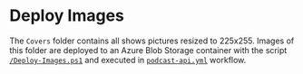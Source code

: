 # Deploy Images

The `Covers` folder contains all shows pictures resized to 225x255. Images of this folder are deployed to an Azure Blob Storage container with the script [`/Deploy-Images.ps1`](/deploy/Images/Deploy-Images.ps1) and executed in [`podcast-api.yml`](/.github/workflows/podcast-api.yml) workflow.
